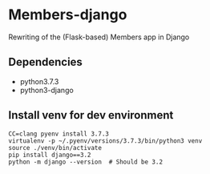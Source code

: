 # Members-django

Rewriting of the (Flask-based) Members app in Django

## Dependencies

- python3.7.3
- python3-django

## Install venv for dev environment

```
CC=clang pyenv install 3.7.3
virtualenv -p ~/.pyenv/versions/3.7.3/bin/python3 venv
source ./venv/bin/activate
pip install django==3.2
python -m django --version  # Should be 3.2
```
